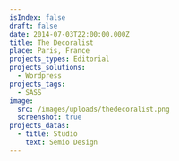 ```yaml
---
isIndex: false
draft: false
date: 2014-07-03T22:00:00.000Z
title: The Decoralist
place: Paris, France
projects_types: Editorial
projects_solutions:
  - Wordpress
projects_tags:
  - SASS
image:
  src: /images/uploads/thedecoralist.png
  screenshot: true
projects_datas:
  - title: Studio
    text: Semio Design
---
```

